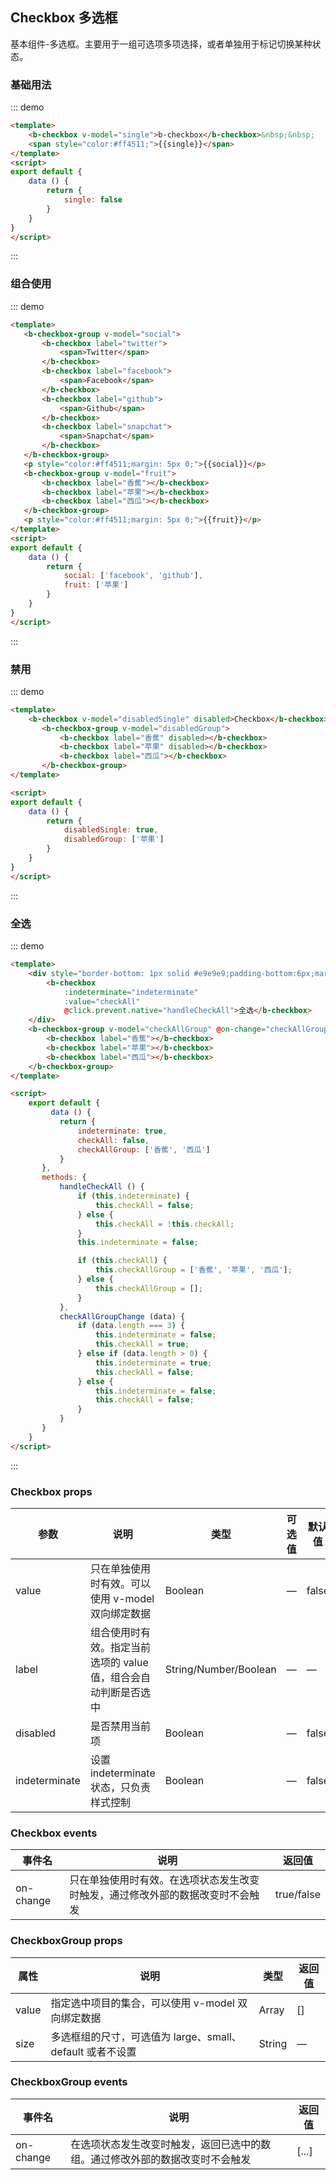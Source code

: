 ## Checkbox 多选框

<template>
    <div class="global-anchor">
      <b-anchor :scroll-offset="100">
        <b-anchor-link href="#ji-chu-yong-fa" title="基础用法"></b-anchor-link>
        <b-anchor-link href="#zu-he-shi-yong" title="组合使用"></b-anchor-link>
        <b-anchor-link href="#jin-yong" title="禁用"></b-anchor-link>
        <b-anchor-link href="#quan-xuan" title="全选"></b-anchor-link>
        <b-anchor-link href="#checkbox-props" title="Checkbox props"></b-anchor-link>
        <b-anchor-link href="#checkbox-events" title="Checkbox events"></b-anchor-link>
        <b-anchor-link href="#checkboxgroup-props" title="CheckboxGroup props"></b-anchor-link>
        <b-anchor-link href="#checkboxgroup-events" title="CheckboxGroup events"></b-anchor-link>
      </b-anchor>
    </div>
</template>

基本组件-多选框。主要用于一组可选项多项选择，或者单独用于标记切换某种状态。

### 基础用法

::: demo
```html
<template>
    <b-checkbox v-model="single">b-checkbox</b-checkbox>&nbsp;&nbsp;
    <span style="color:#ff4511;">{{single}}</span>
</template>
<script>
export default {
    data () {
        return {
            single: false
        }
    }
}
</script>
```
:::

### 组合使用

::: demo
```html
<template>
   <b-checkbox-group v-model="social">
       <b-checkbox label="twitter">
           <span>Twitter</span>
       </b-checkbox>
       <b-checkbox label="facebook">
           <span>Facebook</span>
       </b-checkbox>
       <b-checkbox label="github">
           <span>Github</span>
       </b-checkbox>
       <b-checkbox label="snapchat">
           <span>Snapchat</span>
       </b-checkbox>
   </b-checkbox-group>
   <p style="color:#ff4511;margin: 5px 0;">{{social}}</p>
   <b-checkbox-group v-model="fruit">
       <b-checkbox label="香蕉"></b-checkbox>
       <b-checkbox label="苹果"></b-checkbox>
       <b-checkbox label="西瓜"></b-checkbox>
   </b-checkbox-group>
   <p style="color:#ff4511;margin: 5px 0;">{{fruit}}</p>
</template>
<script>
export default {
    data () {
        return {
            social: ['facebook', 'github'],
            fruit: ['苹果']
        }
    }
}
</script>
```
:::

### 禁用

::: demo
```html
<template>
    <b-checkbox v-model="disabledSingle" disabled>Checkbox</b-checkbox>
       <b-checkbox-group v-model="disabledGroup">
           <b-checkbox label="香蕉" disabled></b-checkbox>
           <b-checkbox label="苹果" disabled></b-checkbox>
           <b-checkbox label="西瓜"></b-checkbox>
       </b-checkbox-group>
</template>

<script>
export default {
    data () {
        return {
            disabledSingle: true,
            disabledGroup: ['苹果']
        }
    }
}
</script>
```
:::

### 全选

::: demo
```html
<template>
    <div style="border-bottom: 1px solid #e9e9e9;padding-bottom:6px;margin-bottom:6px;">
        <b-checkbox
            :indeterminate="indeterminate"
            :value="checkAll"
            @click.prevent.native="handleCheckAll">全选</b-checkbox>
    </div>
    <b-checkbox-group v-model="checkAllGroup" @on-change="checkAllGroupChange">
        <b-checkbox label="香蕉"></b-checkbox>
        <b-checkbox label="苹果"></b-checkbox>
        <b-checkbox label="西瓜"></b-checkbox>
    </b-checkbox-group>
</template>

<script>
    export default {
         data () {
           return {
               indeterminate: true,
               checkAll: false,
               checkAllGroup: ['香蕉', '西瓜']
           }
       },
       methods: {
           handleCheckAll () {
               if (this.indeterminate) {
                   this.checkAll = false;
               } else {
                   this.checkAll = !this.checkAll;
               }
               this.indeterminate = false;

               if (this.checkAll) {
                   this.checkAllGroup = ['香蕉', '苹果', '西瓜'];
               } else {
                   this.checkAllGroup = [];
               }
           },
           checkAllGroupChange (data) {
               if (data.length === 3) {
                   this.indeterminate = false;
                   this.checkAll = true;
               } else if (data.length > 0) {
                   this.indeterminate = true;
                   this.checkAll = false;
               } else {
                   this.indeterminate = false;
                   this.checkAll = false;
               }
           }
       }
    }
</script>
```
:::

### Checkbox props

| 参数      | 说明    | 类型      | 可选值       | 默认值   |
|---------- |-------- |---------- |-------------  |-------- |
| value     | 只在单独使用时有效。可以使用 v-model 双向绑定数据   | Boolean  |  —   |   false  |
| label     | 组合使用时有效。指定当前选项的 value 值，组合会自动判断是否选中   | String/Number/Boolean  |  —   |    —   |
| disabled     | 是否禁用当前项  | Boolean  |  —   |   false  |
| indeterminate     | 设置 indeterminate 状态，只负责样式控制  | Boolean  |  —   |   false  |

### Checkbox events

| 事件名      | 说明    | 返回值  |
|---------- |-------- |---------- |
| on-change     | 只在单独使用时有效。在选项状态发生改变时触发，通过修改外部的数据改变时不会触发  | true/false  |

### CheckboxGroup props

| 属性      | 说明    |类型      | 返回值  |
|---------- |-------- |---------- |--------- |
| value   | 指定选中项目的集合，可以使用 v-model 双向绑定数据  |Array  | []  |
| size   | 多选框组的尺寸，可选值为 large、small、default 或者不设置  |String  | — |

### CheckboxGroup events

| 事件名      | 说明    | 返回值  |
|---------- |-------- |---------- |
| on-change     | 在选项状态发生改变时触发，返回已选中的数组。通过修改外部的数据改变时不会触发 | [...] |
